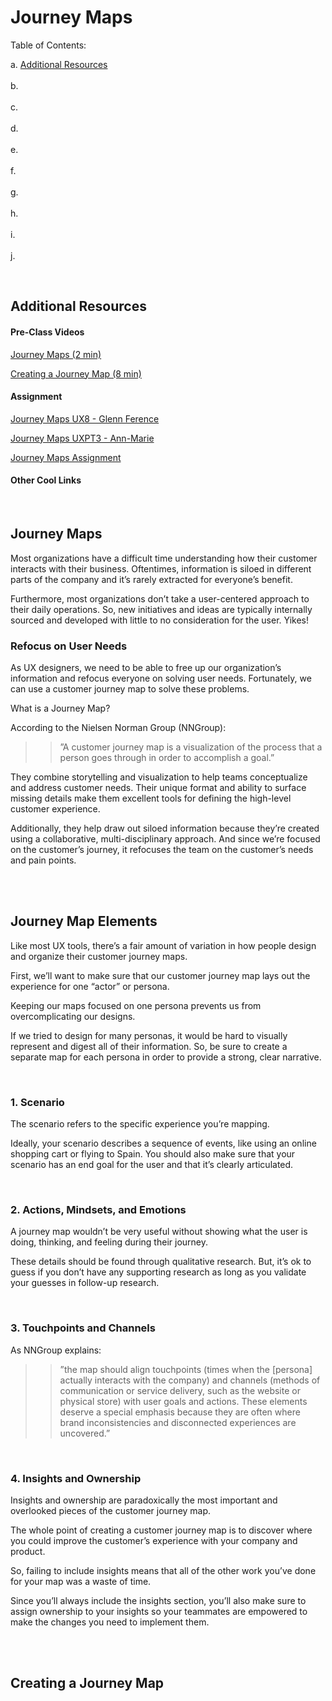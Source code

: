 # Journey Maps 

Table of Contents:  

a. [Additional Resources](#Additional-Resources)  <br>  
b. [](#)  <br>     
c. [](#)  <br>  
d. [](#)  <br>  
e. [](#)  <br>  
f. [](#)  <br>  
g. [](#)  <br>  
h. [](#)  <br>  
i. [](#)  <br>  
j. [](#)  <br>  

<br>


## Additional Resources

#### Pre-Class Videos

[Journey Maps (2 min)](https://youtu.be/nzSryfc5q-8)  

[Creating a Journey Map (8 min)](https://youtu.be/xY8E7DGsWi0) 


#### Assignment

[Journey Maps UX8 - Glenn Ference](https://youtu.be/yysYGkInnos)  

[Journey Maps UXPT3 - Ann-Marie]()     

[Journey Maps Assignment](https://drive.google.com/open?id=16uCEHmeSC8OO7UFIpNMMftMUojEyy2NCQTZ_linSrzQ)  


#### Other Cool Links

<br>

## Journey Maps

Most organizations have a difficult time understanding how their customer interacts with their business. Oftentimes, information is siloed in different parts of the company and it’s rarely extracted for everyone’s benefit.

Furthermore, most organizations don’t take a user-centered approach to their daily operations. So, new initiatives and ideas are typically internally sourced and developed with little to no consideration for the user. Yikes!

### Refocus on User Needs

As UX designers, we need to be able to free up our organization’s information and refocus everyone on solving user needs. Fortunately, we can use a customer journey map to solve these problems.

What is a Journey Map?

According to the Nielsen Norman Group (NNGroup):

>> ”A customer journey map is a visualization of the process that a person goes through in order to accomplish a goal.”   

They combine storytelling and visualization to help teams conceptualize and address customer needs. Their unique format and ability to surface missing details make them excellent tools for defining the high-level customer experience.

Additionally, they help draw out siloed information because they’re created using a collaborative, multi-disciplinary approach. And since we’re focused on the customer’s journey, it refocuses the team on the customer’s needs and pain points.

<br>
<br>

## Journey Map Elements

Like most UX tools, there’s a fair amount of variation in how people design and organize their customer journey maps.

First, we’ll want to make sure that our customer journey map lays out the experience for one “actor” or persona. 

Keeping our maps focused on one persona prevents us from overcomplicating our designs. 

If we tried to design for many personas, it would be hard to visually represent and digest all of their information. So, be sure to create a separate map for each persona in order to provide a strong, clear narrative.

<br>

### 1. Scenario

The scenario refers to the specific experience you’re mapping. 

Ideally, your scenario describes a sequence of events, like using an online shopping cart or flying to Spain. You should also make sure that your scenario has an end goal for the user and that it’s clearly articulated.

<br>

### 2. Actions, Mindsets, and Emotions

A journey map wouldn’t be very useful without showing what the user is doing, thinking, and feeling during their journey. 

These details should be found through qualitative research. But, it’s ok to guess if you don’t have any supporting research as long as you validate your guesses in follow-up research.

<br>

### 3. Touchpoints and Channels

As NNGroup explains: 

>> ”the map should align touchpoints (times when the [persona] actually interacts with the company) and channels (methods of communication or service delivery, such as the website or physical store) with user goals and actions. These elements deserve a special emphasis because they are often where brand inconsistencies and disconnected experiences are uncovered.”

<br>

### 4. Insights and Ownership

Insights and ownership are paradoxically the most important and overlooked pieces of the customer journey map. 

The whole point of creating a customer journey map is to discover where you could improve the customer’s experience with your company and product. 

So, failing to include insights means that all of the other work you’ve done for your map was a waste of time. 

Since you’ll always include the insights section, you’ll also make sure to assign ownership to your insights so your teammates are empowered to make the changes you need to implement them.

<br>
<br>

## Creating a Journey Map



